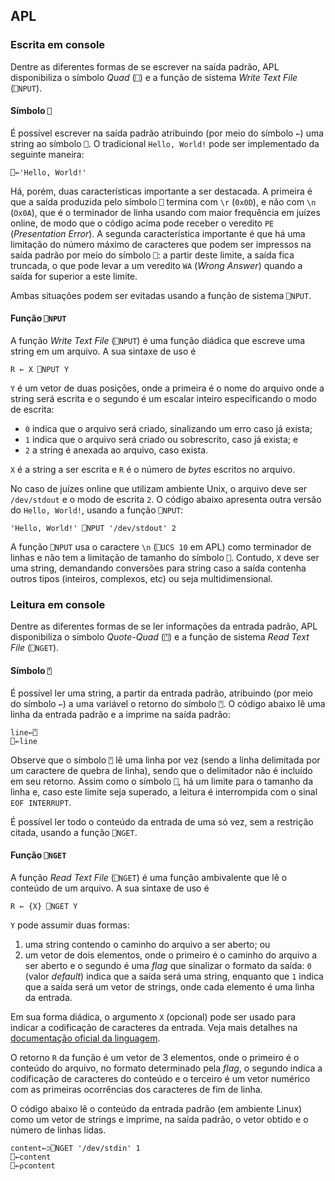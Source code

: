 ## APL

### Escrita em console

Dentre as diferentes formas de se escrever na saída padrão, APL disponibiliza o símbolo _Quad_ (`⎕`) e a função de sistema _Write Text File_ (`⎕NPUT`).

#### Símbolo `⎕`

É possível escrever na saída padrão atribuindo (por meio do símbolo `←`) uma string ao símbolo `⎕`. O tradicional `Hello, World!` pode ser implementado da seguinte maneira:

```apl
⎕←'Hello, World!'
```

Há, porém, duas características importante a ser destacada. A primeira é que a saída produzida pelo símbolo `⎕` termina com `\r` (`0x0D`), e não com `\n` (`Ox0A`), que é o terminador de linha usando com maior frequência em juízes online, de modo que o código acima pode receber o veredito `PE` (_Presentation Error_). A segunda característica importante é que há uma limitação do número máximo de caracteres que podem ser impressos na saída padrão por meio do símbolo `⎕`: a partir deste limite, a saída fica truncada, o que pode levar a um veredito `WA` (_Wrong Answer_) quando a saída for superior a este limite.

Ambas situações podem ser evitadas usando a função de sistema `⎕NPUT`.

#### Função `⎕NPUT`

A função _Write Text File_ (`⎕NPUT`) é uma função diádica que escreve uma string em um arquivo. A sua sintaxe de uso é 
```apl
R ← X ⎕NPUT Y
```

`Y` é um vetor de duas posições, onde a primeira é o nome do arquivo onde a string será escrita e o segundo é um escalar inteiro especificando o modo de escrita: 

- `0` indica que o arquivo será criado, sinalizando um erro caso já exista;
- `1` indica que o arquivo será criado ou sobrescrito, caso já exista; e
- `2` a string é anexada ao arquivo, caso exista.

`X` é a string a ser escrita e `R` é o número de _bytes_ escritos no arquivo.

No caso de juízes online que utilizam ambiente Unix, o arquivo deve ser `/dev/stdout` e o modo de escrita `2`. O código abaixo apresenta outra versão do `Hello, World!`, usando a função `⎕NPUT`:

```apl
'Hello, World!' ⎕NPUT '/dev/stdout' 2
```

A função `⎕NPUT` usa o caractere `\n` (`⎕UCS 10` em APL) como terminador de linhas e não tem a limitação de tamanho do símbolo `⎕`. Contudo, `X` deve ser uma string, demandando conversões para string caso a saída contenha outros tipos (inteiros, complexos, etc) ou seja multidimensional.

### Leitura em console

Dentre as diferentes formas de se ler informações da entrada padrão, APL disponibiliza o símbolo _Quote-Quad_ (`⍞`) e a função de sistema _Read Text File_ (`⎕NGET`).

#### Símbolo `⍞`

É possível ler uma string, a partir da entrada padrão, atribuindo (por meio do símbolo `←`) a uma variável o retorno do símbolo `⍞`. O código abaixo lê uma linha da entrada padrão e a imprime na saída padrão:

```apl
line←⍞
⎕←line
```

Observe que o símbolo `⍞` lê uma linha por vez (sendo a linha delimitada por um caractere de quebra de linha), sendo que o delimitador não é incluído em seu retorno. Assim como o símbolo `⎕`, há um limite para o tamanho da linha e, caso este limite seja superado, a leitura é interrompida com o sinal `EOF INTERRUPT`.

É possível ler todo o conteúdo da entrada de uma só vez, sem a restrição citada, usando a função `⎕NGET`.

#### Função `⎕NGET`

A função _Read Text File_ (`⎕NGET`) é uma função ambivalente que lê o conteúdo de um arquivo. A sua sintaxe de uso é 
```apl
R ← {X} ⎕NGET Y
```

`Y` pode assumir duas formas:

1. uma string contendo o caminho do arquivo a ser aberto; ou
2. um vetor de dois elementos, onde o primeiro é o caminho do arquivo a ser aberto e o segundo é uma _flag_ que sinalizar o formato da saída: `0` (valor _default_) indica que a saída será uma string, enquanto que `1` indica que a saída será um vetor de strings, onde cada elemento é uma linha da entrada.

Em sua forma diádica, o argumento `X` (opcional) pode ser usado para indicar a codificação de caracteres da entrada. Veja mais detalhes na [documentação oficial da linguagem](https://help.dyalog.com/19.0/#Language/System%20Functions/nget.htm?Highlight=NGET).

O retorno `R` da função é um vetor de 3 elementos, onde o primeiro é o conteúdo do arquivo, no formato determinado pela _flag_, o segundo indica a codificação de caracteres do conteúdo e o terceiro é um vetor numérico com as primeiras ocorrências dos caracteres de fim de linha.

O código abaixo lê o conteúdo da entrada padrão (em ambiente Linux) como um vetor de strings e imprime, na saída padrão, o vetor obtido e o número de linhas lidas.

```apl
content←⊃⎕NGET '/dev/stdin' 1
⎕←content
⎕←⍴content
```
